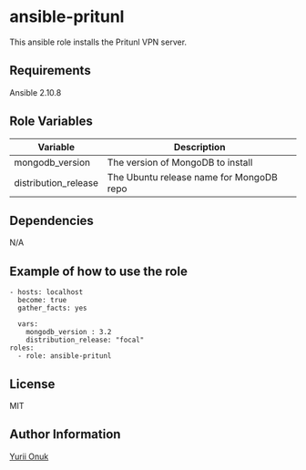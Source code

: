 ansible-pritunl
=========

This ansible role installs the Pritunl VPN server.

Requirements
------------

Ansible 2.10.8

Role Variables
--------------

|Variable|Description|
|--------|-----------|
| mongodb_version | The version of MongoDB to install |
| distribution_release | The Ubuntu release name for MongoDB repo |

Dependencies
------------
N/A

Example of how to use the role
----------------

    - hosts: localhost
      become: true
      gather_facts: yes
      
      vars:
        mongodb_version : 3.2
        distribution_release: "focal"
    roles:
      - role: ansible-pritunl

License
-------

MIT

Author Information
------------------
[Yurii Onuk](https://onuk.org.ua)
